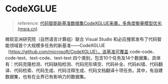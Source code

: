 # CodeXGLUE

> reference:  [代码智能新基准数据集CodeXGLUE来袭，多角度衡量模型优劣 (msra.cn)](https://www.msra.cn/zh-cn/news/features/codexglue)

微软亚洲研究院（自然语言计算组）联合 Visual Studio 和必应搜索发布了代码智能领域首个大规模多任务的新基准——CodeXGLUE（https://github.com/microsoft/CodeXGLUE）。该基准可覆盖 code-code、code-text、text-code、text-text 四个类别，包含10个任务及14个数据集，具体有：代码克隆检测、代码缺陷检测、代码完形填空、代码补全、代码纠错、代码翻译、代码检索、代码生成、代码注释生成、代码文档翻译十项任务。其中，有自建数据集，也有在业界已有影响力的数据集。